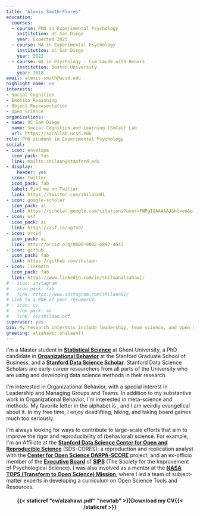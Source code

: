 ```yaml
---
title: "Alexis Smith-Flores"
education:
  courses:
  - course: PhD in Experimental Psychology
    institution: UC San Diego
    year: Expected 2025
  - course: MA in Experimental Psychology
    institution: UC San Diego
    year: 2022
  - course: BA in Psychology - Cum Laude with Honors
    institution: Boston University
    year: 2018
email: alexis-smith@ucsd.edu
highlight_name: no
interests:
- Social Cognition 
- Emotion Reasoning
- Object Representation
- Open Science
organizations:
- name: UC San Diego
  name: Social Cognition and Learning (SoCal) Lab
  url: https://socallab.ucsd.edu
role: PhD student in Experimental Psychology
social:
- icon: envelope
  icon_pack: fas
  link: mailto:shilaan@stanford.edu 
- display:
    header: yes
  icon: twitter
  icon_pack: fab
  label: Find me on Twitter
  link: https://twitter.com/shilaan01
- icon: google-scholar
  icon_pack: ai
  link: https://scholar.google.com/citations?user=FNPgIGAAAAAJ&hl=en&oi=sra
- icon: osf
  icon_pack: ai
  link: https://osf.io/ug7xd/ 
- icon: orcid
  icon_pack: ai
  link: http://orcid.org/0000-0002-6892-4643 
- icon: github
  icon_pack: fab
  link: https://github.com/shilaan
- icon: linkedin
  icon_pack: fab
  link: https://www.linkedin.com/in/shilaanalzahawi/
# - icon: instagram
#   icon_pack: fab
#   link: https://www.instagram.com/shilaan01/ 
# Link to a PDF of your resume/CV.
# - icon: cv
#   icon_pack: ai
#   link: cv/shilaan.pdf
superuser: yes
bio: My research interests include leadership, team science, and open science
greeting: alzahawi::shilaan()
---
```


I'm a Master student in [**Statistical Science**](https://studiekiezer.ugent.be/master-of-science-in-statistical-data-analysis-en/2021) at Ghent University, a PhD candidate in [**Organizational Behavior**](https://www.gsb.stanford.edu/programs/phd/fields/organizational-behavior) at the Stanford Graduate School of Business, and a [**Stanford Data Science Scholar**](https://datascience.stanford.edu/programs/stanford-data-science-scholars-program). Stanford Data Science Scholars are early-career researchers from all parts of the University who are using and developing data science methods in their research.  

I'm interested in Organizational Behavior, with a special interest in Leadership and Managing Groups and Teams. In addition to my substantive work in Organizational Behavior, I'm interested in meta-science and methods. My favorite letter in the alphabet is <i class="fab fa-r-project" aria-hidden="true" style="color:#035AA6"></i>, and I am weirdly evangelical about it. In my free time, I enjoy deadlifting, hiking, and taking board games much too seriously. 

I'm always looking for ways to contribute to large-scale efforts that aim to improve the rigor and reproducibility of (behavioral) science. For example, I'm an Affiliate at the [**Stanford Data Science Center for Open and Reproducible Science**](https://datascience.stanford.edu/cores) (SDS-CORES); a reproduction and replication analyst with the [**Center for Open Science DARPA-SCORE**](https://www.cos.io/score) project; and an ex-officio member of the [**Executive Board**](https://improvingpsych.org/board/) of [**SIPS**](https://improvingpsych.org) (The Society for the Improvement of Psychological Science). I was also involved as a mentor at the [**NASA TOPS (Transform to Open Science) Mission**](https://science.nasa.gov/open-science/transform-to-open-science), where I led a team of subject-matter experts in developing a curriculum on Open Science Tools and Resources.  

<center> 

#### <i class="fa fa-download" aria-hidden="true" style="color:#035AA6"></i> {{< staticref "cv/alzahawi.pdf" "newtab" >}}Download my CV{{< /staticref >}}
</center> 